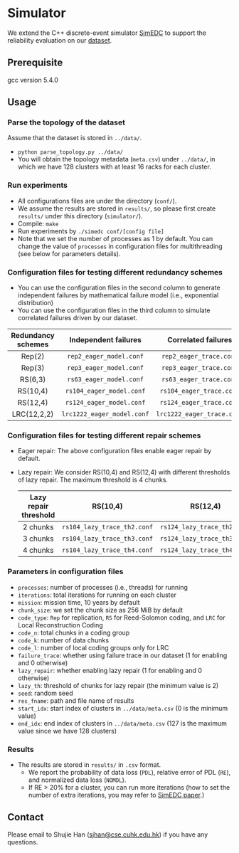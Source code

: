 # Simulator

We extend the C++ discrete-event simulator [SimEDC](http://adslab.cse.cuhk.edu.hk/software/simedc/) to support the reliability evaluation on our [dataset](https://github.com/alibaba-edu/dcbrain/tree/master/diskdata/ssd_open_data).

## Prerequisite

gcc version 5.4.0

## Usage

### Parse the topology of the dataset
Assume that the dataset is stored in `../data/`.
* `python parse_topology.py ../data/`
* You will obtain the topology metadata (`meta.csv`) under `../data/`, in which we have 128 clusters with  at least 16 racks for each cluster.

### Run experiments

- All configurations files are under the directory (`conf/`).
- We assume the results are stored in `results/`, so please first create `results/` under this directory (`simulator/`).
- Compile: `make`
- Run experiments by `./simedc conf/[config file]`
- Note that we set the number of processes as 1 by default. You can change the value of `processes` in configuration files for multithreading (see below for parameters details).

### Configuration files for testing different redundancy schemes

- You can use the configuration files in the second column to generate independent failures by mathematical failure model (i.e., exponential distribution)
- You can use the configuration files in the third column to simulate correlated failures driven by our dataset.

| Redundancy schemes |    Independent failures    |    Correlated failures     |
| :----------------: | :------------------------: | :------------------------: |
|       Rep(2)       |  `rep2_eager_model.conf`   |  `rep2_eager_trace.conf`   |
|       Rep(3)       |  `rep3_eager_model.conf`   |  `rep3_eager_trace.conf`   |
|      RS(6,3)       |  `rs63_eager_model.conf`   |  `rs63_eager_trace.conf`   |
|      RS(10,4)      |  `rs104_eager_model.conf`  |  `rs104_eager_trace.conf`  |
|      RS(12,4)      |  `rs124_eager_model.conf`  |  `rs124_eager_trace.conf`  |
|    LRC(12,2,2)     | `lrc1222_eager_model.conf` | `lrc1222_eager_trace.conf` |

### Configuration files for testing different repair schemes

* Eager repair: The above configuration files enable eager repair by default.

* Lazy repair: We consider RS(10,4) and RS(12,4) with different thresholds of lazy repair. The maximum threshold is 4 chunks.

  | Lazy repair threshold |          RS(10,4)           |          RS(12,4)           |
  | :-------------------: | :-------------------------: | :-------------------------: |
  |       2 chunks        | `rs104_lazy_trace_th2.conf` | `rs124_lazy_trace_th2.conf` |
  |       3 chunks        | `rs104_lazy_trace_th3.conf` | `rs124_lazy_trace_th3.conf` |
  |       4 chunks        | `rs104_lazy_trace_th4.conf` | `rs124_lazy_trace_th4.conf` |

### Parameters in configuration files

- `processes`: number of processes (i.e., threads) for running
- `iterations`: total iterations for running on each cluster
- `mission`: mission time, 10 years by default
- `chunk_size`: we set the chunk size as 256 MiB by default
- `code_type`: `Rep` for replication, `RS` for Reed-Solomon coding, and `LRC` for Local Reconstruction Coding
- `code_n`: total chunks in a coding group
- `code_k`: number of data chunks
- `code_l`: number of local coding groups only for LRC
- `failure_trace`: whether using failure trace in our dataset (1 for enabling and 0 otherwise)
- `lazy_repair`: whether enabling lazy repair (1 for enabling and 0 otherwise)
- `lazy_th`: threshold of chunks for lazy repair (the minimum value is 2)
- `seed`: random seed
- `res_fname`: path and file name of results
- `start_idx`: start index of clusters in `../data/meta.csv` (0 is the minimum value)
- `end_idx`: end index of clusters in `../data/meta.csv` (127 is the maximum value since we have 128 clusters)

### Results

- The results are stored in `results/` in `.csv` format.
  - We report the probability of data loss (`PDL`), relative error of PDL (`RE`), and normalized data loss (`NOMDL`).
  - If RE > 20% for a cluster, you can run more iterations (how to set the number of extra iterations, you may refer to [SimEDC paper](http://www.cse.cuhk.edu.hk/~pclee/www/pubs/srds17simedc.pdf).)

## Contact

Please email to Shujie Han (sjhan@cse.cuhk.edu.hk) if you have any questions.
